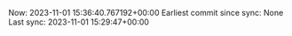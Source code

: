 Now: 2023-11-01 15:36:40.767192+00:00 Earliest commit since sync: None Last sync: 2023-11-01 15:29:47+00:00
